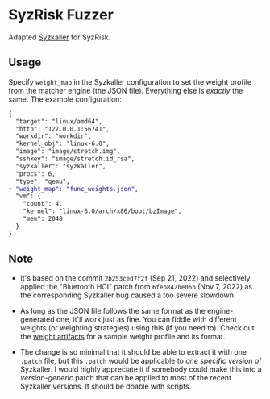 # SyzRisk Fuzzer

Adapted [Syzkaller](https://github.com/google/syzkaller) for SyzRisk.

## Usage

Specify `weight_map` in the Syzkaller configuration to set the weight profile
from the matcher engine (the JSON file).  Everything else is _exactly_
the same. The example configuration:

```diff
{
  "target": "linux/amd64",
  "http": "127.0.0.1:56741",
  "workdir": "workdir",
  "kernel_obj": "linux-6.0",
  "image": "image/stretch.img",
  "sshkey": "image/stretch.id_rsa",
  "syzkaller": "syzkaller",
  "procs": 6,
  "type": "qemu",
+ "weight_map": "func_weights.json",
  "vm": {
    "count": 4,
    "kernel": "linux-6.0/arch/x86/boot/bzImage",
    "mem": 2048
  }
}
```

## Note

 - It's based on the commit `2b253ced7f2f` (Sep 21, 2022) and selectively applied the "Bluetooth HCI" patch from `6feb842be06b` (Nov 7, 2022) as the corresponding Syzkaller bug caused a too severe slowdown.

 - As long as the JSON file follows the same format as the engine-generated one, it'll work just as fine. You can fiddle with different weights (or weighting strategies) using this (if you need to). Check out the [weight artifacts](https://github.com/HexHive/SyzRisk/tree/master/artifact/sec8.3-rc_weighting/weights) for a sample weight profile and its format.

 - The change is so minimal that it should be able to extract it with one `.patch` file, but this `.patch` would be applicable to _one specific version_ of Syzkaller. I would highly appreciate it if somebody could make this into a _version-generic_ patch that can be applied to most of the recent Syzkaller versions. It should be doable with scripts.
